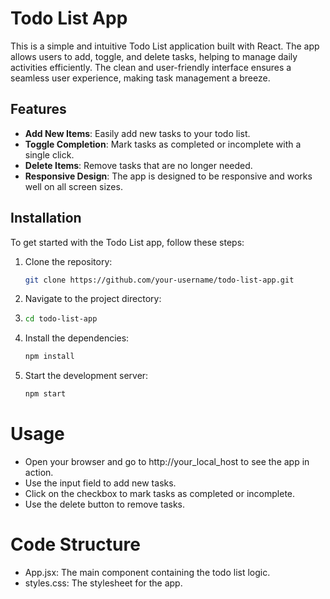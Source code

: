 # Todo List App

This is a simple and intuitive Todo List application built with React. The app allows users to add, toggle, and delete tasks, helping to manage daily activities efficiently. The clean and user-friendly interface ensures a seamless user experience, making task management a breeze.

## Features

- **Add New Items**: Easily add new tasks to your todo list.
- **Toggle Completion**: Mark tasks as completed or incomplete with a single click.
- **Delete Items**: Remove tasks that are no longer needed.
- **Responsive Design**: The app is designed to be responsive and works well on all screen sizes.

## Installation

To get started with the Todo List app, follow these steps:

1. Clone the repository:
   ```bash
   git clone https://github.com/your-username/todo-list-app.git
2. Navigate to the project directory:
3. ```bash
   cd todo-list-app
4. Install the dependencies:
   ```bash
   npm install
6. Start the development server:
   ```bash
   npm start

# Usage
 - Open your browser and go to http://your_local_host to see the app in action.
 - Use the input field to add new tasks.
 - Click on the checkbox to mark tasks as completed or incomplete.
 - Use the delete button to remove tasks.
# Code Structure
 - App.jsx: The main component containing the todo list logic.
 - styles.css: The stylesheet for the app.
 
